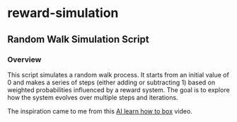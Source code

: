 # reward-simulation

## Random Walk Simulation Script
### Overview
This script simulates a random walk process. It starts from an initial value of 0 and makes a series of steps (either adding or subtracting 1) based on weighted probabilities influenced by a reward system. The goal is to explore how the system evolves over multiple steps and iterations.

The inspiration came to me from this [AI learn how to box](https://www.youtube.com/watch?v=SsJ_AusntiU) video.
